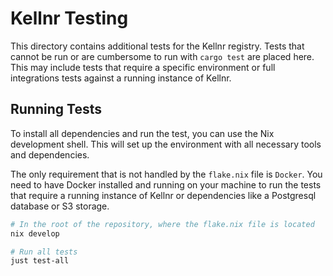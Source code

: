 # Kellnr Testing

This directory contains additional tests for the Kellnr registry. Tests that cannot be run or are cumbersome to run with `cargo test` are placed here.
This may include tests that require a specific environment or full integrations tests against a running instance of Kellnr.

## Running Tests

To install all dependencies and run the test, you can use the Nix development shell. This will set up the environment with all necessary tools and dependencies.

The only requirement that is not handled by the `flake.nix` file is `Docker`. You need to have Docker installed and running on your machine to run the tests that require a running instance of Kellnr or dependencies like a Postgresql database or S3 storage.

```bash
# In the root of the repository, where the flake.nix file is located
nix develop

# Run all tests
just test-all
```


